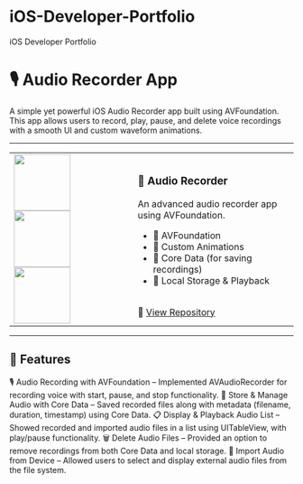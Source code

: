 # iOS-Developer-Portfolio
iOS Developer Portfolio

# 🎙️ Audio Recorder App
A simple yet powerful iOS Audio Recorder app built using AVFoundation. This app allows users to record, play, pause, and delete voice recordings with a smooth UI and custom waveform animations.

---
<table>
  <tr>
    <td> 
      <img src="https://github.com/user-attachments/assets/de76a09f-2d7a-4e2d-b26c-008a3f0031fe" width="100">
      <img src="https://github.com/user-attachments/assets/0a438893-fb5f-4c44-b673-82c6891dca64" width="100">
      <img src="https://github.com/user-attachments/assets/c9fd4c38-d2fd-446b-87c9-5c06b24f1d26" width="100">
    </td>
    <td>
      <h3>📱 Audio Recorder</h3>
      <p>An advanced audio recorder app using AVFoundation.</p>
      <ul>
        <li>🎤 AVFoundation</li>
        <li>🎨 Custom Animations</li>
        <li>📀 Core Data (for saving recordings)</li>
        <li>💾 Local Storage & Playback</li>
      </ul>
      <br>
      🔗 <a href="https://github.com/MaheshChandrareddy/Audio-Recorder"> View Repository</a>
    </td>
  </tr>
</table>

---

## 🚀 Features  
🎙️ Audio Recording with AVFoundation – Implemented AVAudioRecorder for recording voice with start, pause, and stop functionality.
📀 Store & Manage Audio with Core Data – Saved recorded files along with metadata (filename, duration, timestamp) using Core Data.
📋 Display & Playback Audio List – Showed recorded and imported audio files in a list using UITableView, with play/pause functionality.
🗑️ Delete Audio Files – Provided an option to remove recordings from both Core Data and local storage.
📂 Import Audio from Device – Allowed users to select and display external audio files from the file system.
